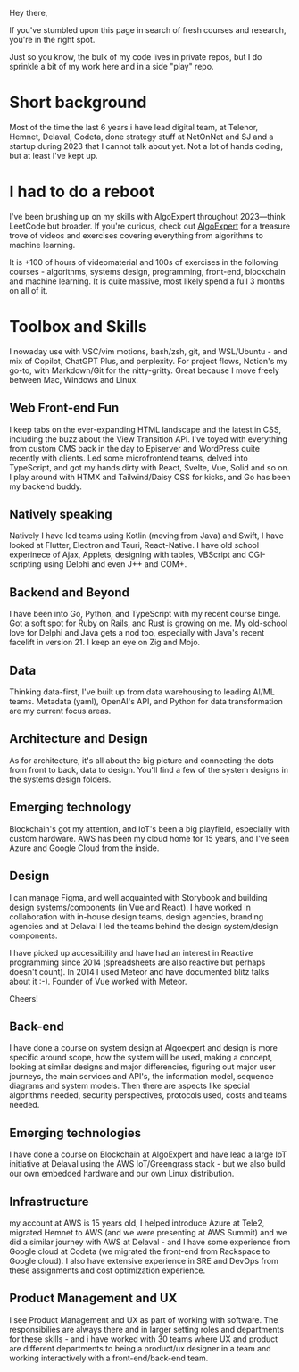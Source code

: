 
Hey there,

If you've stumbled upon this page in search of fresh courses and research, you're in the right spot.

Just so you know, the bulk of my code lives in private repos, but I do sprinkle a bit of my work here and in a side "play" repo.

# Short background

Most of the time the last 6 years i have lead digital team, at Telenor, Hemnet, Delaval, Codeta, done strategy stuff at NetOnNet and SJ and a startup during 2023 that I cannot talk about yet. Not a lot of hands coding, but at least I've kept up.

# I had to do a reboot

I've been brushing up on my skills with AlgoExpert throughout 2023—think LeetCode but broader. If you're curious, check out [AlgoExpert](http://www.algoexpert.io) for a treasure trove of videos and exercises covering everything from algorithms to machine learning.

It is +100 of hours of videomaterial and 100s of exercises in the following courses - algorithms, systems design, programming, front-end, blockchain and machine learning. It is quite massive, most likely spend a full 3 months on all of it.

# Toolbox and Skills

I nowaday use with VSC/vim motions, bash/zsh, git, and WSL/Ubuntu - and mix of Copilot, ChatGPT Plus, and perplexity. For project flows, Notion's my go-to, with Markdown/Git for the nitty-gritty. Great because I move freely between Mac, Windows and Linux.

## Web Front-end Fun

I keep tabs on the ever-expanding HTML landscape and the latest in CSS, including the buzz about the View Transition API. I've toyed with everything from custom CMS back in the day to Episerver and WordPress quite recently with clients. Led some microfrontend teams, delved into TypeScript, and got my hands dirty with React, Svelte, Vue, Solid and so on. I play around with HTMX and Tailwind/Daisy CSS for kicks, and Go has been my backend buddy.

## Natively speaking

Natively I have led teams using Kotlin (moving from Java) and Swift, I have looked at Flutter, Electron and Tauri, React-Native. I have old school experinece of Ajax, Applets, designing with tables, VBScript and CGI-scripting using Delphi and even J++ and COM+.

## Backend and Beyond

I have been into Go, Python, and TypeScript with my recent course binge. Got a soft spot for Ruby on Rails, and Rust is growing on me. My old-school love for Delphi and Java gets a nod too, especially with Java's recent facelift in version 21. I keep an eye on Zig and Mojo.

## Data

Thinking data-first, I've built up from data warehousing to leading AI/ML teams. Metadata (yaml), OpenAI's API, and Python for data transformation are my current focus areas.

## Architecture and Design

As for architecture, it's all about the big picture and connecting the dots from front to back, data to design. You'll find a few of the system designs in the systems design folders.

## Emerging technology

Blockchain's got my attention, and IoT's been a big playfield, especially with custom hardware. AWS has been my cloud home for 15 years, and I've seen Azure and Google Cloud from the inside.

## Design

I can manage Figma, and well acquainted with Storybook and building design systems/components (in Vue and React). I have worked in collaboration with in-house design teams, design agencies, branding agencies and at Delaval I led the teams behind the design system/design components.

I have picked up accessibility and have had an interest in Reactive programming since 2014 (spreadsheets are also reactive but perhaps doesn't count). In 2014 I used Meteor and have documented blitz talks about it :-). Founder of Vue worked with Meteor.

Cheers!

## Back-end

I have done a course on system design at Algoexpert and design is more specific around scope, how the system will be used, making a concept, looking at similar designs and major differencies, figuring out major user journeys, the main services and API's, the information model, sequence diagrams and system models. Then there are aspects like special algorithms needed, security perspectives, protocols used, costs and teams needed.

## Emerging technologies

I have done a course on Blockchain at AlgoExpert and have lead a large IoT initiative at Delaval using the AWS IoT/Greengrass stack - but we also build our own embedded hardware and our own Linux distribution.

## Infrastructure

my account at AWS is 15 years old, I helped introduce Azure at Tele2, migrated Hemnet to AWS (and we were presenting at AWS Summit) and we did a similar journey with AWS at Delaval - and I have some experience from Google cloud at Codeta (we migrated the front-end from Rackspace to Google cloud). I also have extensive experience in SRE and DevOps from these assignments and cost optimization experience.

## Product Management and UX

I see Product Management and UX as part of working with software. The responsibilies are always there and in larger setting roles and departments for these skills - and i have worked with 30 teams where UX and product are different departments to being a product/ux designer in a team and working interactively with a front-end/back-end team.
